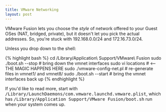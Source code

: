 ```yaml
---
title: VMware Networking
layout: post
---
```


<p>VMware Fusion lets you choose the <em>style</em> of network offered to your Guest OSes (NAT, bridged, private), but it doesn't let you pick the actual addresses. So, you're stuck with 192.168.0.0/24 and 172.16.73.0/24.</p>

<p>Unless you drop down to the shell:</p>

{% highlight bash %}
cd /Library/Application\ Support/VMware\ Fusion
sudo ./boot.sh --stop        # bring down the vmnet interfaces
sudo vi locations            # <-- THE MAGIC HAPPENS HERE
sudo ./vmware-config-net.pl  # re-generate files in vmnet1/ and vmnet8/
sudo ./boot.sh --start       # bring the vmnet interfaces back up
{% endhighlight %}

<p>If you'd like to read more, start with <tt>/Library/LaunchDaemons/com.vmware.launchd.vmware.plist</tt>, which has <tt>/Library/Application Support/VMware Fusion/boot.sh</tt> run when your system comes up.</p>
